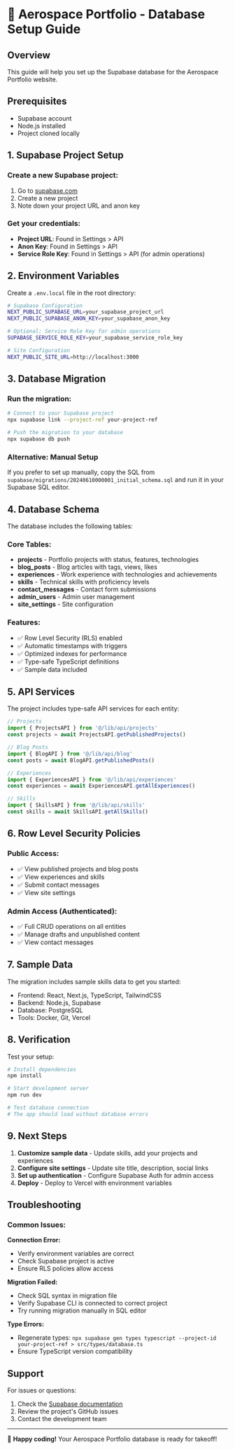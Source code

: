 # 🚀 Aerospace Portfolio - Database Setup Guide

## Overview
This guide will help you set up the Supabase database for the Aerospace Portfolio website.

## Prerequisites
- Supabase account
- Node.js installed
- Project cloned locally

## 1. Supabase Project Setup

### Create a new Supabase project:
1. Go to [supabase.com](https://supabase.com)
2. Create a new project
3. Note down your project URL and anon key

### Get your credentials:
- **Project URL**: Found in Settings > API
- **Anon Key**: Found in Settings > API  
- **Service Role Key**: Found in Settings > API (for admin operations)

## 2. Environment Variables

Create a `.env.local` file in the root directory:

```bash
# Supabase Configuration
NEXT_PUBLIC_SUPABASE_URL=your_supabase_project_url
NEXT_PUBLIC_SUPABASE_ANON_KEY=your_supabase_anon_key

# Optional: Service Role Key for admin operations
SUPABASE_SERVICE_ROLE_KEY=your_supabase_service_role_key

# Site Configuration
NEXT_PUBLIC_SITE_URL=http://localhost:3000
```

## 3. Database Migration

### Run the migration:
```bash
# Connect to your Supabase project
npx supabase link --project-ref your-project-ref

# Push the migration to your database
npx supabase db push
```

### Alternative: Manual Setup
If you prefer to set up manually, copy the SQL from `supabase/migrations/20240610000001_initial_schema.sql` and run it in your Supabase SQL editor.

## 4. Database Schema

The database includes the following tables:

### Core Tables:
- **projects** - Portfolio projects with status, features, technologies
- **blog_posts** - Blog articles with tags, views, likes
- **experiences** - Work experience with technologies and achievements  
- **skills** - Technical skills with proficiency levels
- **contact_messages** - Contact form submissions
- **admin_users** - Admin user management
- **site_settings** - Site configuration

### Features:
- ✅ Row Level Security (RLS) enabled
- ✅ Automatic timestamps with triggers
- ✅ Optimized indexes for performance
- ✅ Type-safe TypeScript definitions
- ✅ Sample data included

## 5. API Services

The project includes type-safe API services for each entity:

```typescript
// Projects
import { ProjectsAPI } from '@/lib/api/projects'
const projects = await ProjectsAPI.getPublishedProjects()

// Blog Posts  
import { BlogAPI } from '@/lib/api/blog'
const posts = await BlogAPI.getPublishedPosts()

// Experiences
import { ExperiencesAPI } from '@/lib/api/experiences'
const experiences = await ExperiencesAPI.getAllExperiences()

// Skills
import { SkillsAPI } from '@/lib/api/skills'
const skills = await SkillsAPI.getAllSkills()
```

## 6. Row Level Security Policies

### Public Access:
- ✅ View published projects and blog posts
- ✅ View experiences and skills
- ✅ Submit contact messages
- ✅ View site settings

### Admin Access (Authenticated):
- ✅ Full CRUD operations on all entities
- ✅ Manage drafts and unpublished content
- ✅ View contact messages

## 7. Sample Data

The migration includes sample skills data to get you started:
- Frontend: React, Next.js, TypeScript, TailwindCSS
- Backend: Node.js, Supabase
- Database: PostgreSQL
- Tools: Docker, Git, Vercel

## 8. Verification

Test your setup:

```bash
# Install dependencies
npm install

# Start development server
npm run dev

# Test database connection
# The app should load without database errors
```

## 9. Next Steps

1. **Customize sample data** - Update skills, add your projects and experiences
2. **Configure site settings** - Update site title, description, social links
3. **Set up authentication** - Configure Supabase Auth for admin access
4. **Deploy** - Deploy to Vercel with environment variables

## Troubleshooting

### Common Issues:

**Connection Error:**
- Verify environment variables are correct
- Check Supabase project is active
- Ensure RLS policies allow access

**Migration Failed:**
- Check SQL syntax in migration file
- Verify Supabase CLI is connected to correct project
- Try running migration manually in SQL editor

**Type Errors:**
- Regenerate types: `npx supabase gen types typescript --project-id your-project-ref > src/types/database.ts`
- Ensure TypeScript version compatibility

## Support

For issues or questions:
1. Check the [Supabase documentation](https://supabase.com/docs)
2. Review the project's GitHub issues
3. Contact the development team

---

🚀 **Happy coding!** Your Aerospace Portfolio database is ready for takeoff! 